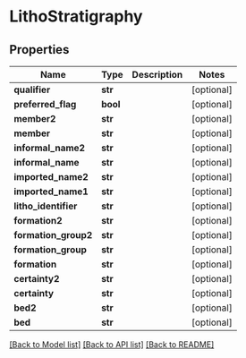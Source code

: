# LithoStratigraphy

## Properties
Name | Type | Description | Notes
------------ | ------------- | ------------- | -------------
**qualifier** | **str** |  | [optional] 
**preferred_flag** | **bool** |  | [optional] 
**member2** | **str** |  | [optional] 
**member** | **str** |  | [optional] 
**informal_name2** | **str** |  | [optional] 
**informal_name** | **str** |  | [optional] 
**imported_name2** | **str** |  | [optional] 
**imported_name1** | **str** |  | [optional] 
**litho_identifier** | **str** |  | [optional] 
**formation2** | **str** |  | [optional] 
**formation_group2** | **str** |  | [optional] 
**formation_group** | **str** |  | [optional] 
**formation** | **str** |  | [optional] 
**certainty2** | **str** |  | [optional] 
**certainty** | **str** |  | [optional] 
**bed2** | **str** |  | [optional] 
**bed** | **str** |  | [optional] 

[[Back to Model list]](../README.md#documentation-for-models) [[Back to API list]](../README.md#documentation-for-api-endpoints) [[Back to README]](../README.md)


